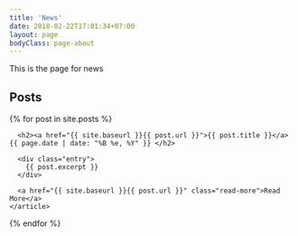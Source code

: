 ```yaml
---
title: 'News'
date: 2018-02-22T17:01:34+07:00
layout: page
bodyClass: page-about
---
```


This is the page for news
 
## Posts

<div class="posts">
  {% for post in site.posts %}
    <article class="post">

      <h2><a href="{{ site.baseurl }}{{ post.url }}">{{ post.title }}</a> {{ page.date | date: "%B %e, %Y" }} </h2>

      <div class="entry">
        {{ post.excerpt }}
      </div>

      <a href="{{ site.baseurl }}{{ post.url }}" class="read-more">Read More</a>
    </article>
  {% endfor %}
</div>
